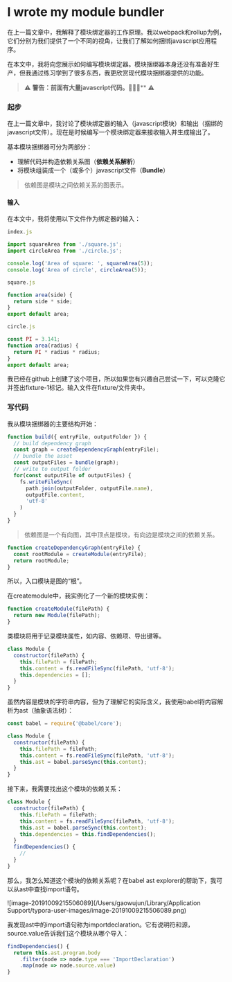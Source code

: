 # I wrote my module bundler

在上一篇文章中，我解释了模块绑定器的工作原理。我以webpack和rollup为例，它们分别为我们提供了一个不同的视角，让我们了解如何捆绑javascript应用程序。

在本文中，我将向您展示如何编写模块绑定器。模块捆绑器本身还没有准备好生产，但我通过练习学到了很多东西，我更欣赏现代模块捆绑器提供的功能。



> ⚠️ **警告：前面有大量javascript代码。**🙈😱😨** ⚠️



### 起步

在上一篇文章中，我讨论了模块绑定器的输入（javascript模块）和输出（捆绑的javascript文件）。现在是时候编写一个模块绑定器来接收输入并生成输出了。

基本模块捆绑器可分为两部分：

- 理解代码并构造依赖关系图（**依赖关系解析**）
- 将模块组装成一个（或多个）javascript文件（**Bundle**）



> 依赖图是模块之间依赖关系的图表示。



#### 输入

在本文中，我将使用以下文件作为绑定器的输入：

```javascript
index.js

import squareArea from './square.js';
import circleArea from './circle.js';

console.log('Area of square: ', squareArea(5));
console.log('Area of circle', circleArea(5));
```

```javascript
square.js

function area(side) {
  return side * side;
}
export default area;
```

```javascript
circle.js

const PI = 3.141;
function area(radius) {
  return PI * radius * radius;
}
export default area;
```

我已经在github上创建了这个项目，所以如果您有兴趣自己尝试一下，可以克隆它并签出fixture-1标记。输入文件在fixture/文件夹中。



### 写代码

我从模块捆绑器的主要结构开始：

```javascript
function build({ entryFile, outputFolder }) {
  // build dependency graph
  const graph = createDependencyGraph(entryFile);
  // bundle the asset
  const outputFiles = bundle(graph);
  // write to output folder
  for(const outputFile of outputFiles) {
    fs.writeFileSync(
      path.join(outputFolder, outputFile.name),
      outputFile.content,
      'utf-8'
    )
  }
}
```



> 依赖图是一个有向图，其中顶点是模块，有向边是模块之间的依赖关系。



```javascript
function createDependencyGraph(entryFile) {
  const rootModule = createModule(entryFile);
  return rootModule;
}
```

所以，入口模块是图的“根”。

在createmodule中，我实例化了一个新的模块实例：

```javascript
function createModule(filePath) {
  return new Module(filePath);
}
```

类模块将用于记录模块属性，如内容、依赖项、导出键等。

```javascript
class Module {
  constructor(filePath) {
    this.filePath = filePath;
    this.content = fs.readFileSync(filePath, 'utf-8');
    this.dependencies = [];
  }
}
```

虽然内容是模块的字符串内容，但为了理解它的实际含义，我使用babel将内容解析为ast（抽象语法树）：

```javascript
const babel = require('@babel/core');

class Module {
  constructor(filePath) {
    this.filePath = filePath;
    this.content = fs.readFileSync(filePath, 'utf-8');
    this.ast = babel.parseSync(this.content);
  }
}
```

接下来，我需要找出这个模块的依赖关系：

```javascript
class Module {
  constructor(filePath) {
    this.filePath = filePath;
    this.content = fs.readFileSync(filePath, 'utf-8');
    this.ast = babel.parseSync(this.content);
    this.dependencies = this.findDependencies();
  }
  findDependencies() {
    //
  }
}
```

那么，我怎么知道这个模块的依赖关系呢？在babel ast explorer的帮助下，我可以从ast中查找import语句。

![image-20191009215506089](/Users/gaowujun/Library/Application Support/typora-user-images/image-20191009215506089.png)

我发现ast中的import语句称为importdeclaration。它有说明符和源，source.value告诉我们这个模块从哪个导入：

```javascript
findDependencies() {
  return this.ast.program.body
    .filter(node => node.type === 'ImportDeclaration')
    .map(node => node.source.value)
}
```

